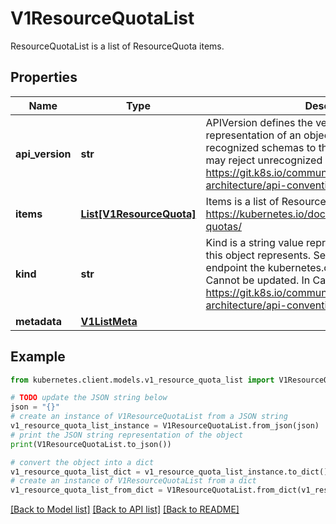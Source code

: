 # V1ResourceQuotaList

ResourceQuotaList is a list of ResourceQuota items.

## Properties

Name | Type | Description | Notes
------------ | ------------- | ------------- | -------------
**api_version** | **str** | APIVersion defines the versioned schema of this representation of an object. Servers should convert recognized schemas to the latest internal value, and may reject unrecognized values. More info: https://git.k8s.io/community/contributors/devel/sig-architecture/api-conventions.md#resources | [optional] 
**items** | [**List[V1ResourceQuota]**](V1ResourceQuota.md) | Items is a list of ResourceQuota objects. More info: https://kubernetes.io/docs/concepts/policy/resource-quotas/ | 
**kind** | **str** | Kind is a string value representing the REST resource this object represents. Servers may infer this from the endpoint the kubernetes.client submits requests to. Cannot be updated. In CamelCase. More info: https://git.k8s.io/community/contributors/devel/sig-architecture/api-conventions.md#types-kinds | [optional] 
**metadata** | [**V1ListMeta**](V1ListMeta.md) |  | [optional] 

## Example

```python
from kubernetes.client.models.v1_resource_quota_list import V1ResourceQuotaList

# TODO update the JSON string below
json = "{}"
# create an instance of V1ResourceQuotaList from a JSON string
v1_resource_quota_list_instance = V1ResourceQuotaList.from_json(json)
# print the JSON string representation of the object
print(V1ResourceQuotaList.to_json())

# convert the object into a dict
v1_resource_quota_list_dict = v1_resource_quota_list_instance.to_dict()
# create an instance of V1ResourceQuotaList from a dict
v1_resource_quota_list_from_dict = V1ResourceQuotaList.from_dict(v1_resource_quota_list_dict)
```
[[Back to Model list]](../README.md#documentation-for-models) [[Back to API list]](../README.md#documentation-for-api-endpoints) [[Back to README]](../README.md)


